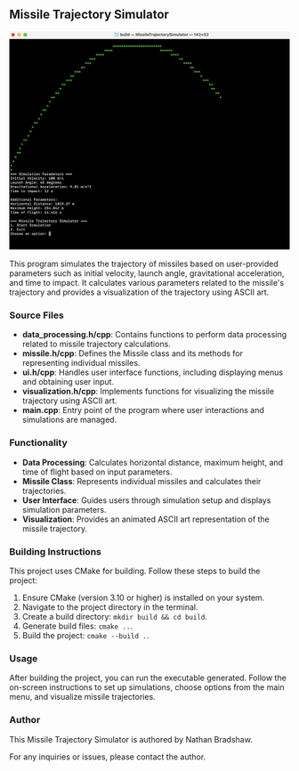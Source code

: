 ## Missile Trajectory Simulator

![screenshot](example.png)

This program simulates the trajectory of missiles based on user-provided parameters such as initial velocity, launch angle, gravitational acceleration, and time to impact. It calculates various parameters related to the missile's trajectory and provides a visualization of the trajectory using ASCII art.

### Source Files

- **data_processing.h/cpp**: Contains functions to perform data processing related to missile trajectory calculations.
- **missile.h/cpp**: Defines the Missile class and its methods for representing individual missiles.
- **ui.h/cpp**: Handles user interface functions, including displaying menus and obtaining user input.
- **visualization.h/cpp**: Implements functions for visualizing the missile trajectory using ASCII art.
- **main.cpp**: Entry point of the program where user interactions and simulations are managed.

### Functionality

- **Data Processing**: Calculates horizontal distance, maximum height, and time of flight based on input parameters.
- **Missile Class**: Represents individual missiles and calculates their trajectories.
- **User Interface**: Guides users through simulation setup and displays simulation parameters.
- **Visualization**: Provides an animated ASCII art representation of the missile trajectory.

### Building Instructions

This project uses CMake for building. Follow these steps to build the project:

1. Ensure CMake (version 3.10 or higher) is installed on your system.
2. Navigate to the project directory in the terminal.
3. Create a build directory: `mkdir build && cd build`.
4. Generate build files: `cmake ..`.
5. Build the project: `cmake --build .`.

### Usage

After building the project, you can run the executable generated. Follow the on-screen instructions to set up simulations, choose options from the main menu, and visualize missile trajectories.

### Author

This Missile Trajectory Simulator is authored by Nathan Bradshaw.

For any inquiries or issues, please contact the author.
